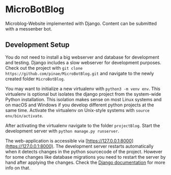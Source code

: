 # MicroBotBlog
Microblog-Website implemented with Django. Content can be 
submitted with a messenber bot.

## Development Setup
You do not need to install a big webserver and database 
for development and testing. Django includes a slow webserver 
for development purposes. Check out the project with 
`git clone https://github.com/pinae/MicroBotBlog.git`
and navigate to the newly created folder `MicroBotBlog`.

You may want to initialize a new virtualenv with 
`python3 -m venv env`. This virtualenv is optional but isolates
the django project from the system-wide Python installation. 
This isolation makes sense on most Linux systems and on macOS 
and Windows if you develop different python projects at the same 
time. Activate the virtualenv on Unix-style systems with 
`source env/bin/activate`.

After activating the virtualenv navigate to the folder 
`projectBlog`. Start the development server with 
`python manage.py runserver`.

The web-application is accessible via 
[https://127.0.0.1:8000](https://127.0.0.1:8000). The 
development server restarts automatically when it detects 
changes in the python sourcecode of the project. However for 
some changes like database migrations you need to restart the
server by hand after applying the changes. Check the 
[Django documentation](https://docs.djangoproject.com/en/4.0) 
for more info on that.